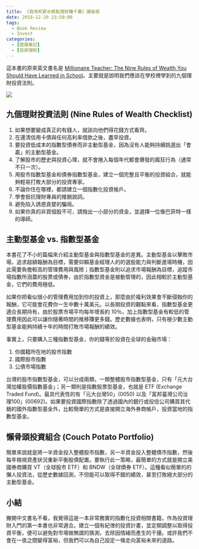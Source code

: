 ```yaml
---
title: 《我用死薪水輕鬆理財賺千萬》讀後感
date: 2018-12-20 23:50:00
tags:
  - Book Review
  - Invest
categories:
  - [閱讀筆記]
  - [投資理財]
---
```


這本書的原來英文書名是 [Millionaire Teacher: The Nine Rules of Wealth You Should Have Learned in School](https://www.amazon.com/Millionaire-Teacher-Wealth-Should-Learned/dp/0470830069)。主要就是說明我們應該在學校裡學到的九個理財投資法則。

<!-- more -->

![](/2018/12/20/book-review-millionaire-teacher/cover.jpg)

## 九個理財投資法則 (Nine Rules of Wealth Checklist)

1. 如果想要變成真正的有錢人，就該向他們得花錢方式看齊。
2. 在還清信用卡債與任何高利率借款之後，盡早投資。
3. 要投資低成本的指數型債券而非主動型基金，因為沒有人能夠持續挑選出「會贏」的主動型基金。
4. 了解股市的歷史與投資心理，就不會捲入每個年代都會爆發的瘋狂行為（通常不只一次）。
5. 用股市指數型基金和債券指數型基金，建立一個完整且平衡的投資組合，就能夠輕易打敗大部分的投資專家。
6. 不論你住在哪裡，都請建立一個指數化投資帳戶。
7. 學會抵抗理財專員的推銷說詞。
8. 避免陷入誘惑貪婪的騙局。
9. 如果你真的非買個股不可，請撥出一小部分的資金，並選擇一位像巴菲特一樣的導師。

## 主動型基金 vs. 指數型基金

本書花了不小的篇幅來介紹主動型基金與指數型基金的差異。主動型基金以擊敗市場，追求超額報酬為目標，需要仰賴基金經理人的的選股能力與判斷進場時機，因此需要負擔較高的管理費用與風險；指數型基金則以追求市場報酬為目標，追蹤市場指數所涵蓋的股票或債券，由於指數型資金是被動管理的，因此相較於主動型基金，它們的費用極低。

如果你把看似很小的管理費用加到你的投資上，那麼由於複利效果會不斷侵蝕你的報酬，它可能會花費你一生中數十萬美元。以長期投資的觀點來看，指數型基金更適合長期持有，由於股票市場平均每年增長約 10％，加上指數型基金有較低的管理費用因此可以讓你隨著時間的推移賺更多錢。歷史數據也表明，只有極少數主動型基金能夠持續十年的時間打敗市場報酬的績效。

事實上，只要購入三種指數型基金，你的錢等於投資在全球的金融市場：

1. 你國籍所在地的股市指數
2. 國際股市指數
3. 公債市場指數

台灣的股市指數型基金，可以分成兩類，一類整體股市指數型基金，只有「元大台灣加權股價指數基金」；另一類則是指數股票型基金，也就是 ETF (Exchange Traded Fund)。最具代表性的有「元大台灣50」(0050) 以及「富邦臺灣公司治理100」(00692)。如果要投資國際指數除了透過國內的銀行或投信公司購買其代銷的國外指數型基金外，比較簡單的方式是直接開立海外券商帳戶，投資當地的指數型基金。

## 懶骨頭投資組合 (Couch Potato Portfolio)

簡單來說就是將一半資金投入整體股市指數，另一半資金投入整體債市指數，然後每年檢視資產狀況重新平衡股債配置。要執行此一策略，最簡單的方式就是開立美國券商購買 VT（全球股市 ETF）和 BNDW（全球債券 ETF）。這種看似簡單的的懶人投資法，從歷史數據回測，不但能可以取得不錯的績效，甚至打敗絕大部分的主動型基金。

## 小結

撇開中文書名不看，我覺得這是一本非常務實的指數化投資相關書籍，作為投資理財入門的第一本書也非常適合。建立一個有紀律的投資計畫，並定期調整以取得投資平衡，便可以避免對市場做無謂的猜測，去除因情緒而產生的干擾。或許我們不會在一夜之間變得富裕，但我們可以為自己設定一條走向富裕未來的道路。